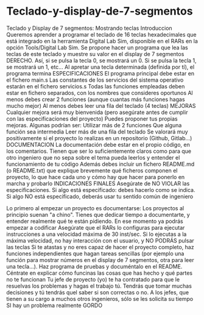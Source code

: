 # Teclado-y-display-de-7-segmentos
Teclado y Display de 7 segmentos: Mostrando teclas
Introduccion
Queremos aprender a programar el teclado de 16 teclas hexadecimales que está integrado en la
herramienta Digital Lab Sim, disponible en el RARs en la opción Tools/Digital Lab Sim. Se propone hacer un
programa que lea las teclas de este teclado y muestre su valor en el display de 7 segmentos DERECHO.
Así, si se pulsa la tecla 0, se mostrará un 0. Si se pulsa la tecla 1, se mostrará un 1, etc... Al apretar una tecla
determinada (definida por tí), el programa termina
ESPECIFICACIONES
El programa principal debe estar en el fichero main.s
Las constantes de los servicios del sistema operativo estarán en el fichero servicios.s
Todas las funciones empleadas deben estar en fichero separados, con los nombres que consideres
oportunos
Al menos debes crear 2 funciones (aunque cuantas más funciones hagas mucho mejor)
Al menos debes leer una fila del teclado (4 teclas)
MEJORAS
Cualquier mejora será muy bienvenida (pero asegúrate antes de cumplir con las especificaciones del
proyecto)
Puedes proponer tus propias mejoras. Algunas podrían ser:
Utilizar más de 2 funciones
Que alguna función sea intermedia
Leer más de una fila del teclado
Se valorará muy positivamente si el proyecto lo realizas en un repositorio (Github, Gitlab...)
DOCUMENTACION
La documentación debe estar en el propio código, en los comentarios. Tienen que ser lo suficientemente
claros como para que otro ingeniero que no sepa sobre el tema pueda leerlos y entender el funcionamiento
de tu código
Además debes incluir un fichero README.md (o README.txt) que explique brevemente qué ficheros
componen el proyecto, lo que hace cada uno y cómo hay que hacer para ponerlo en marcha y probarlo
INDICACIONES FINALES
Asegúrate de NO VIOLAR las especificaciones. Si algo está especificado: debes hacerlo como se
indica. Si algo NO está especificado, deberás usar tu sentido común de ingeniero

Lo primero al empezar un proyecto es documentarse: Los proyectos al principio suenan "a chino".
Tienes que dedicar tiempo a documentarte, y entender realmente qué te están pidiendo. En ese
momento ya podrás empezar a codificar
Asegúrate que el RARs lo configuras para ejecutar instrucciones a una velocidad máxima de 30
inst/sec. Si lo ejecutas a la máxima velocidad, no hay interacción con el usuario, y NO PODRÁS pulsar
las teclas
Si te atastas y no eres capaz de hacer el proyecto completo, haz funciones independientes que hagan
tareas sencillas (por ejemplo una función para mostrar números en el display de 7 segmentos, otra
para leer una tecla...). Haz programa de pruebas y documéntalo en el README. Céntrate en explicar
cómo funcinas las cosas que has hecho y qué partes no te funcionan
Tu jefe de proyecto (yo) te ha contratado para que le resuelvas los problemas y hagas el trabajo tú.
Tendrás que tomar muchas decisiones y tú tendrás quel saber si son correctas o no. A los jefes, que
tienen a su cargo a muchos otros ingenieros, sólo se les solicita su tiempo SI hay un problema
realmente GORDO
